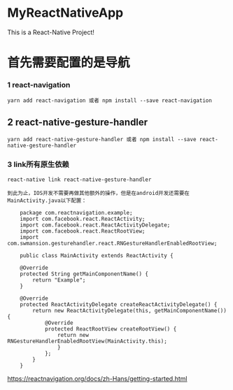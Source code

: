 # MyReactNativeApp
This is a React-Native Project!

# 首先需要配置的是导航

### 1 react-navigation
    yarn add react-navigation 或者 npm install --save react-navigation
## 2 react-native-gesture-handler
    yarn add react-native-gesture-handler 或者 npm install --save react-native-gesture-handler
### 3 link所有原生依赖
    react-native link react-native-gesture-handler

    到此为止，IOS开发不需要再做其他额外的操作，但是在android开发还需要在MainActivity.java以下配置：

        package com.reactnavigation.example;
        import com.facebook.react.ReactActivity;
        import com.facebook.react.ReactActivityDelegate;
        import com.facebook.react.ReactRootView;
        import com.swmansion.gesturehandler.react.RNGestureHandlerEnabledRootView;

        public class MainActivity extends ReactActivity {

        @Override
        protected String getMainComponentName() {
            return "Example";
        }

        @Override
        protected ReactActivityDelegate createReactActivityDelegate() {
            return new ReactActivityDelegate(this, getMainComponentName()) {
                @Override
                protected ReactRootView createRootView() {
                    return new RNGestureHandlerEnabledRootView(MainActivity.this);
                    }
                };
            }
        }
https://reactnavigation.org/docs/zh-Hans/getting-started.html